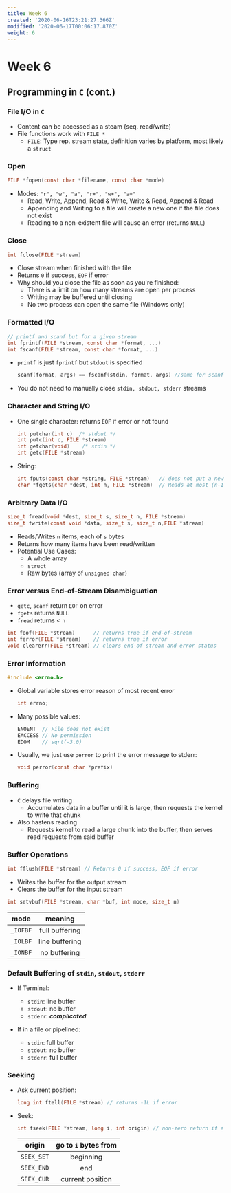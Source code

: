 ```yaml
---
title: Week 6
created: '2020-06-16T23:21:27.366Z'
modified: '2020-06-17T00:06:17.870Z'
weight: 6
---
```


# Week 6

## Programming in `C` (cont.)


### File I/O in `C`

- Content can be accessed as a steam (seq. read/write)
- File functions work with `FILE *`
  - `FILE`: Type rep. stream state, definition varies by platform, most likely a `struct`

### Open
```C
FILE *fopen(const char *filename, const char *mode)
```
- Modes: `"r", "w", "a", "r+", "w+", "a+"`
  - Read, Write, Append, Read & Write, Write & Read, Append & Read
  - Appending and Writing to a file will create a new one if the file does not exist
  - Reading to a non-existent file will cause an error (returns `NULL`)

### Close
```C
int fclose(FILE *stream)
```
- Close stream when finished with the file
- Returns `0` if success, `EOF` if error
- Why should you close the file as soon as you're finished:
  - There is a limit on how many streams are open per process
  - Writing may be buffered until closing
  - No two process can open the same file (Windows only)

### Formatted I/O
```C
// printf and scanf but for a given stream
int fprintf(FILE *stream, const char *format, ...) 
int fscanf(FILE *stream, const char *format, ...)
```
- `printf` is just `fprintf` but `stdout` is specified
  ```C
  scanf(format, args) == fscanf(stdin, format, args) //same for scanf
  ```
- You do not need to manually close `stdin, stdout, stderr` streams

### Character and String I/O

- One single character: returns `EOF` if error or not found
  ```C
  int putchar(int c)  /* stdout */
  int putc(int c, FILE *stream)
  int getchar(void)    /* stdin */
  int getc(FILE *stream)
  ```
- String:
  ```C
  int fputs(const char *string, FILE *stream)   // does not put a newline at the end
  char *fgets(char *dest, int n, FILE *stream)  // Reads at most (n-1) chars or until (and including) newline
  ```

### Arbitrary Data I/O
```C
size_t fread(void *dest, size_t s, size_t n, FILE *stream)
size_t fwrite(const void *data, size_t s, size_t n,FILE *stream)
```
- Reads/Writes `n` items, each of `s` bytes
- Returns how many items have been read/written
- Potential Use Cases:
  - A whole array
  - `struct`
  - Raw bytes (array of `unsigned char`)


### Error versus End-of-Stream Disambiguation

- `getc`, `scanf` return `EOF` on error
- `fgets` returns `NULL`
- `fread` returns < `n`
```C
int feof(FILE *stream)      // returns true if end-of-stream
int ferror(FILE *stream)    // returns true if error
void clearerr(FILE *stream) // clears end-of-stream and error status
```

### Error Information
```C
#include <errno.h>
```
- Global variable stores error reason of most recent error
  ```C
  int errno;
  ```
- Many possible values:
  ```C
  ENOENT  // File does not exist
  EACCESS // No permission
  EDOM    // sqrt(-3.0)
  ```
- Usually, we just use `perror` to print the error message to stderr:
  ```C
  void perror(const char *prefix)
  ```

### Buffering
  - `C` delays file writing
    - Accumulates data in a buffer until it is large, then requests the kernel to write that chunk
  - Also hastens reading
    - Requests kernel to read a large chunk into the buffer, then serves read requests from said buffer

### Buffer Operations
```C
int fflush(FILE *stream) // Returns 0 if success, EOF if error
```
- Writes the buffer for the output stream
- Clears the buffer for the input stream

```C
int setvbuf(FILE *stream, char *buf, int mode, size_t n)
```
| mode | meaning |
| :--: | :-----: |
| `_IOFBF` | full buffering |
| `_IOLBF` | line buffering |
| `_IONBF` | no buffering |


### Default Buffering of `stdin`, `stdout`, `stderr`

- If Terminal:
  - `stdin`: line buffer
  - `stdout`: no buffer
  - `stderr`: **_complicated_**

- If in a file or pipelined:
  - `stdin`: full buffer
  - `stdout`: no buffer
  - `stderr`: full buffer

### Seeking
- Ask current position:
  ```C
  long int ftell(FILE *stream) // returns -1L if error
  ```
- Seek:
  ```C
  int fseek(FILE *stream, long i, int origin) // non-zero return if error
  ```
  | origin | go to `i` bytes from |
  | :--: | :-----: |
  | `SEEK_SET` | beginning |
  | `SEEK_END` | end |
  | `SEEK_CUR` | current position |


